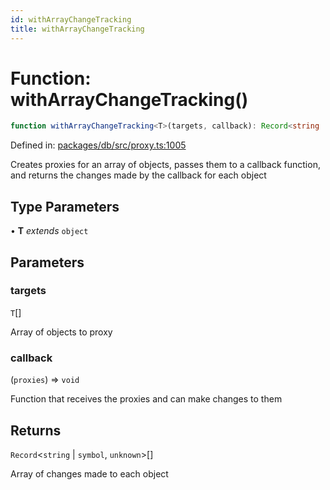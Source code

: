 ```yaml
---
id: withArrayChangeTracking
title: withArrayChangeTracking
---
```


<!-- DO NOT EDIT: this page is autogenerated from the type comments -->

# Function: withArrayChangeTracking()

```ts
function withArrayChangeTracking<T>(targets, callback): Record<string | symbol, unknown>[]
```

Defined in: [packages/db/src/proxy.ts:1005](https://github.com/TanStack/db/blob/main/packages/db/src/proxy.ts#L1005)

Creates proxies for an array of objects, passes them to a callback function,
and returns the changes made by the callback for each object

## Type Parameters

• **T** *extends* `object`

## Parameters

### targets

`T`[]

Array of objects to proxy

### callback

(`proxies`) => `void`

Function that receives the proxies and can make changes to them

## Returns

`Record`\<`string` \| `symbol`, `unknown`\>[]

Array of changes made to each object
